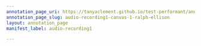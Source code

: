 ```yaml
---
annotation_page_uri: https://tanyaclement.github.io/test-performant/annotations/audio-recording1-canvas-1-ralph-ellison.json
annotation_page_slug: audio-recording1-canvas-1-ralph-ellison
layout: annotation_page
manifest_label: audio-recording1

---
```

